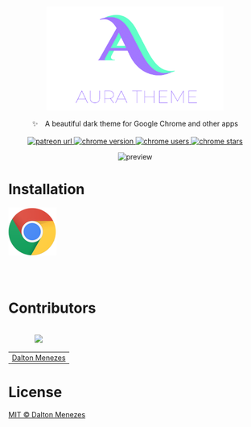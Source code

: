 <p align="center">
  <img src="https://github.com/daltonmenezes/assets/blob/master/images/aura-theme/new-heading.png?raw=true" alt="Aura Theme" width="70%" />
</p>

<p align="center">
✨ A beautiful dark theme for Google Chrome and other apps
  <br><br>

  <!-- Patreon -->
  <a href="https://www.patreon.com/daltonmenezes">
    <img alt="patreon url" src="https://img.shields.io/badge/support%20on-patreon-1C1E26?style=for-the-badge&labelColor=1C1E26&color=61ffca">
  </a>

  <!-- chrome version -->
  <a href="#">
    <img alt="chrome version" src="https://img.shields.io/chrome-web-store/v/ddipnaombfnagpagnpdkdinoekfhfjoh.svg?style=for-the-badge&labelColor=1C1E26&color=61ffca">
  </a>

  <!-- chrome users -->
  <a href="#">
    <img alt="chrome users" src="https://img.shields.io/chrome-web-store/users/ddipnaombfnagpagnpdkdinoekfhfjoh.svg?style=for-the-badge&labelColor=1C1E26&color=61ffca">
  </a>

  <!-- chrome stars -->
  <a href="#">
    <img alt="chrome stars" src="https://img.shields.io/chrome-web-store/stars/ddipnaombfnagpagnpdkdinoekfhfjoh.svg?style=for-the-badge&labelColor=1C1E26&color=61ffca">
  </a>
</p>

<p align="center">
  <img alt="preview" src="https://github.com/daltonmenezes/aura-theme/assets/1149845/b6400889-80a0-4d63-97c9-f816a6bc24be" />
</p>

# Installation
<a href="https://chrome.google.com/webstore/detail/aura-theme/ddipnaombfnagpagnpdkdinoekfhfjoh">
  <img src="https://github.com/daltonmenezes/assets/blob/master/images/icons/chrome.png?raw=true" align="center" />
</a>

<br/><br/>

# Contributors
<table>
  <thead>
    <tr>
      <td valign="bottom"><p align="center">
  <a href="https://github.com/daltonmenezes">
    <img src="https://github.com/daltonmenezes.png?size=100" align="center" />
  </a>
</p></td>
    </tr>
  </thead>

  <tbody>
    <tr>
      <td><a href="https://github.com/daltonmenezes">Dalton Menezes</a></td>
    </tr>
  </tbody>
</table>

# License
[MIT © Dalton Menezes](https://github.com/daltonmenezes/aura-theme/blob/main/LICENSE)